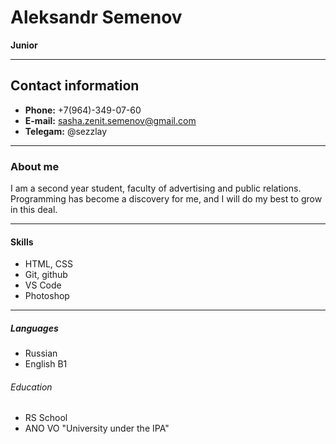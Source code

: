 # __Aleksandr Semenov__
__Junior__
___
## Contact information
* __Phone:__ +7(964)-349-07-60
* __E-mail:__ sasha.zenit.semenov@gmail.com
* __Telegam:__ @sezzlay
___
### About me
I am a second year student, faculty of advertising and public relations. Programming has become a discovery for me, and I will do my best to grow in this deal.
___
#### Skills
* HTML, CSS
* Git, github
* VS Code
* Photoshop
___
##### Languages
* Russian
* English B1
###### Education
* RS School
* ANO VO "University under the IPA"
 

